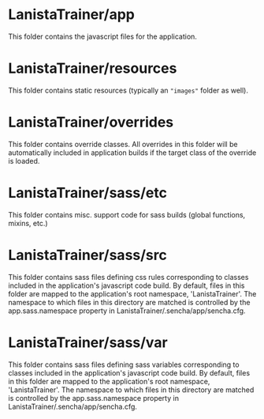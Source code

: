 # LanistaTrainer/app

This folder contains the javascript files for the application.

# LanistaTrainer/resources

This folder contains static resources (typically an `"images"` folder as well).

# LanistaTrainer/overrides

This folder contains override classes. All overrides in this folder will be 
automatically included in application builds if the target class of the override
is loaded.

# LanistaTrainer/sass/etc

This folder contains misc. support code for sass builds (global functions, 
mixins, etc.)

# LanistaTrainer/sass/src

This folder contains sass files defining css rules corresponding to classes
included in the application's javascript code build.  By default, files in this 
folder are mapped to the application's root namespace, 'LanistaTrainer'. The
namespace to which files in this directory are matched is controlled by the
app.sass.namespace property in LanistaTrainer/.sencha/app/sencha.cfg. 

# LanistaTrainer/sass/var

This folder contains sass files defining sass variables corresponding to classes
included in the application's javascript code build.  By default, files in this 
folder are mapped to the application's root namespace, 'LanistaTrainer'. The
namespace to which files in this directory are matched is controlled by the
app.sass.namespace property in LanistaTrainer/.sencha/app/sencha.cfg. 
